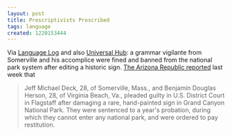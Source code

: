 ```yaml
---
layout: post
title: Prescriptivists Proscribed
tags: language
created: 1220153444
---
```

Via [Language Log](http://languagelog.ldc.upenn.edu/nll/?p=522) and also [Universal Hub](http://www.universalhub.com/node/16135):  a grammar vigilante from Somerville and his accomplice were fined and banned from the national park system after editing a historic sign.  [The Arizona Republic reported](http://www.azcentral.com/news/articles/2008/08/22/20080822grammarcops0822.html) last week that

> Jeff Michael Deck, 28, of Somerville, Mass., and Benjamin Douglas Herson, 28, of Virginia Beach, Va., pleaded guilty in U.S. District Court in Flagstaff after damaging a rare, hand-painted sign in Grand Canyon National Park.<!--break--> They were sentenced to a year's probation, during which they cannot enter any national park, and were ordered to pay restitution.



